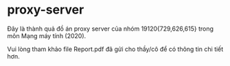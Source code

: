 # proxy-server
Đây là thành quả đồ án proxy server của nhóm 19120{729,626,615} trong môn Mạng máy tính (2020).

Vui lòng tham khảo file Report.pdf đã gửi cho thầy/cô để có thông tin chi tiết hơn.
